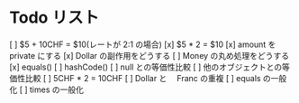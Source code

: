 # Todo リスト

[ ] $5 + 10CHF = $10(レートが 2:1 の場合)
[x] $5 \* 2 = $10
[x] amount を private にする
[x] Dollar の副作用をどうする
[ ] Money の丸め処理をどうする
[x] equals()
[ ] hashCode()
[ ] null との等価性比較
[ ] 他のオブジェクトとの等価性比較
[ ] 5CHF \* 2 = 10CHF
[ ] Dollar と　 Franc の重複
[ ] equals の一般化
[ ] times の一般化
